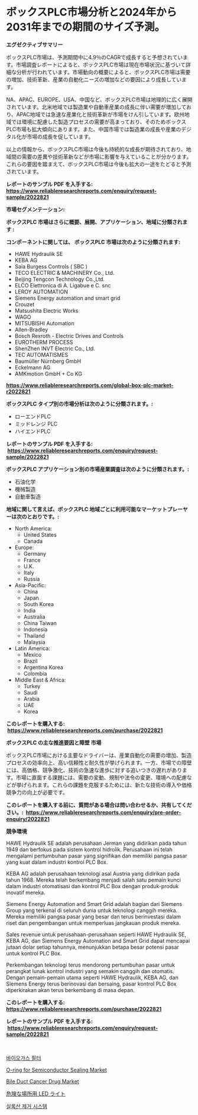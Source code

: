 <p><h1>ボックスPLC市場分析と2024年から2031年までの期間のサイズ予測。</h1></p><p><strong>エグゼクティブサマリー</strong></p>
<p><p>ボックスPLC市場は、予測期間中に4.9％のCAGRで成長すると予想されています。市場調査レポートによると、ボックスPLC市場は現在市場状況に基づいて詳細な分析が行われています。市場動向の概要によると、ボックスPLC市場は需要の増加、技術革新、産業の自動化ニーズの増加などの要因により成長しています。</p><p>NA、APAC、EUROPE、USA、中国など、ボックスPLC市場は地理的に広く展開されています。北米地域では製造業や自動車産業の成長に伴い需要が増加しており、APAC地域では急速な産業化と技術革新が市場をけん引しています。欧州地域では環境に配慮した製造プロセスの需要が高まっており、そのためボックスPLC市場も拡大傾向にあります。また、中国市場では製造業の成長や産業のデジタル化が市場の成長を促しています。</p><p>以上の情報から、ボックスPLC市場は今後も持続的な成長が期待されており、地域間の需要の差異や技術革新などが市場に影響を与えていることが分かります。これらの要因を踏まえて、ボックスPLC市場は今後も拡大の一途をたどると予測されています。</p></p>
<p><strong>レポートのサンプル PDF を入手する: <a href="https://www.reliableresearchreports.com/enquiry/request-sample/2022821">https://www.reliableresearchreports.com/enquiry/request-sample/2022821</a></strong></p>
<p><strong>市場セグメンテーション:</strong></p>
<p><strong> ボックスPLC 市場はさらに概要、展開、アプリケーション、地域に分類されます :</strong></p>
<p><strong>コンポーネントに関しては、 ボックスPLC 市場は次のように分類されます: &nbsp;</strong></p>
<p><ul><li>HAWE Hydraulik SE</li><li>KEBA AG</li><li>Saia Burgess Controls ( SBC )</li><li>TECO ELECTRIC & MACHINERY Co., Ltd.</li><li>Beijing Tengcon Technology Co.,Ltd.</li><li>ELCO Elettronica di A. Ligabue e C. snc</li><li>LEROY AUTOMATION</li><li>Siemens Energy automation and smart grid</li><li>Crouzet</li><li>Matsushita Electric Works</li><li>WAGO</li><li>MITSUBISHI Automation</li><li>Allen-Bradley</li><li>Bosch Rexroth - Electric Drives and Controls</li><li>EUROTHERM PROCESS</li><li>ShenZhen INVT Electric Co., Ltd.</li><li>TEC AUTOMATISMES</li><li>Baumüller Nürnberg GmbH</li><li>Eckelmann AG</li><li>AMKmotion GmbH + Co KG</li></ul></p>
<p><strong><a href="https://www.reliableresearchreports.com/global-box-plc-market-r2022821">https://www.reliableresearchreports.com/global-box-plc-market-r2022821</a></strong></p>
<p><strong> ボックスPLC タイプ別の市場分析は次のように分類されます。:</strong></p>
<p><ul><li>ローエンドPLC</li><li>ミッドレンジ PLC</li><li>ハイエンドPLC</li></ul></p>
<p><strong>レポートのサンプル PDF を入手する: &nbsp;<a href="https://www.reliableresearchreports.com/enquiry/request-sample/2022821">https://www.reliableresearchreports.com/enquiry/request-sample/2022821</a></strong></p>
<p><strong> ボックスPLC アプリケーション別の市場産業調査は次のように分類されます。:</strong></p>
<p><ul><li>石油化学</li><li>機械製造</li><li>自動車製造</li></ul></p>
<p><strong>地域に関して言えば、ボックスPLC 地域ごとに利用可能なマーケットプレーヤーは次のとおりです。:</strong></p>
<p><ul>
    <li>
        North America:
        <ul>
            <li>United States</li>
            <li>Canada</li>
        </ul>
    </li>
    <li>
        Europe:
        <ul>
            <li>Germany</li>
            <li>France</li>
            <li>U.K.</li>
            <li>Italy</li>
            <li>Russia</li>
        </ul>
    </li>
    <li>
        Asia-Pacific:
        <ul>
            <li>China</li>
            <li>Japan</li>
            <li>South Korea</li>
            <li>India</li>
            <li>Australia</li>
            <li>China Taiwan</li>
            <li>Indonesia</li>
            <li>Thailand</li>
            <li>Malaysia</li>
        </ul>
    </li>
    <li>
        Latin America:
        <ul>
            <li>Mexico</li>
            <li>Brazil</li>
            <li>Argentina Korea</li>
            <li>Colombia</li>
        </ul>
    </li>
    <li>
        Middle East & Africa:
        <ul>
            <li>Turkey</li>
            <li>Saudi</li>
            <li>Arabia</li>
            <li>UAE</li>
            <li>Korea</li>
        </ul>
    </li>
    </ul></p>
<p><strong>このレポートを購入する: &nbsp;<a href="https://www.reliableresearchreports.com/purchase/2022821">https://www.reliableresearchreports.com/purchase/2022821</a></strong></p>
<p><strong>ボックスPLC の主な推進要因と障壁 市場</strong></p>
<p><p>ボックスPLC市場における主要なドライバーは、産業自動化の需要の増加、製造プロセスの効率向上、高い信頼性と耐久性が挙げられます。一方、市場での障壁には、高価格、競争激化、技術の急速な進歩に対する追いつきの遅れがあります。市場に直面する課題には、需要の変動、規制や法令の変更、環境への配慮などが挙げられます。これらの課題を克服するためには、新たな技術の導入や価格競争力の向上が必要です。</p></p>
<p><strong>このレポートを購入する前に、質問がある場合は問い合わせるか、共有してください。:&nbsp; <a href="https://www.reliableresearchreports.com/enquiry/pre-order-enquiry/2022821">https://www.reliableresearchreports.com/enquiry/pre-order-enquiry/2022821</a></strong></p>
<p><strong>競争環境</strong></p>
<p><p>HAWE Hydraulik SE adalah perusahaan Jerman yang didirikan pada tahun 1949 dan berfokus pada sistem kontrol hidrolik. Perusahaan ini telah mengalami pertumbuhan pasar yang signifikan dan memiliki pangsa pasar yang kuat dalam industri kontrol PLC Box. </p><p>KEBA AG adalah perusahaan teknologi asal Austria yang didirikan pada tahun 1968. Mereka telah berkembang menjadi salah satu pemain kunci dalam industri otomatisasi dan kontrol PLC Box dengan produk-produk inovatif mereka. </p><p>Siemens Energy Automation and Smart Grid adalah bagian dari Siemens Group yang terkenal di seluruh dunia untuk teknologi canggih mereka. Mereka memiliki pangsa pasar yang besar dan terus berinvestasi dalam riset dan pengembangan untuk memperluas jangkauan produk mereka. </p><p>Sales revenue untuk perusahaan-perusahaan seperti HAWE Hydraulik SE, KEBA AG, dan Siemens Energy Automation and Smart Grid dapat mencapai jutaan dolar setiap tahunnya, menunjukkan betapa besar potensi pasar untuk kontrol PLC Box. </p><p>Perkembangan teknologi terus mendorong pertumbuhan pasar untuk perangkat lunak kontrol industri yang semakin canggih dan otomatis. Dengan pemain-pemain utama seperti HAWE Hydraulik, KEBA AG, dan Siemens Energy terus berinovasi dan bersaing, pasar kontrol PLC Box diperkirakan akan terus berkembang di masa depan.</p></p>
<p><strong>このレポートを購入する: &nbsp; <a href="https://www.reliableresearchreports.com/purchase/2022821">https://www.reliableresearchreports.com/purchase/2022821</a></strong></p>
<p><strong>レポートのサンプル PDF を入手する: &nbsp;<a href="https://www.reliableresearchreports.com/enquiry/request-sample/2022821">https://www.reliableresearchreports.com/enquiry/request-sample/2022821</a></strong><strong></strong></p>
<p>&nbsp;</p>
<p><p><a href="https://github.com/Tristiarton768456/Market-Research-Report-List-1/blob/main/555885456681.md">바이오가스 필터</a></p><p><a href="https://issuu.com/reportprime-2/docs/o-ring-for-semiconductor-sealing-market-size-2030.">O-ring for Semiconductor Sealing Market</a></p><p><a href="https://github.com/bobicer/Market-Research-Report-List-3/blob/main/bile-duct-cancer-drug-market.md">Bile Duct Cancer Drug Market</a></p><p><a href="https://github.com/MosesSpinka1914/Market-Research-Report-List-1/blob/main/757486358883.md">危険な場所用 LED ライト</a></p><p><a href="https://github.com/novabrown3/Market-Research-Report-List-1/blob/main/605992756682.md">실록산 제거 시스템</a></p></p>